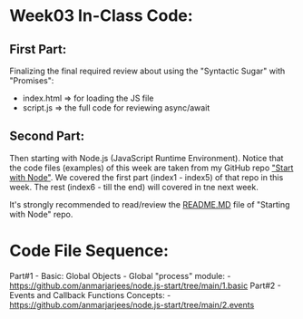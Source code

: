 # Week03 In-Class Code:

## First Part:
Finalizing the final required review about using the "Syntactic Sugar" with "Promises":
- index.html => for loading the JS file
- script.js => the full code for reviewing async/await

## Second Part:
Then starting with Node.js (JavaScript Runtime Environment). Notice that the code files (examples) of this week are taken from my GitHub repo ["Start with Node"](https://github.com/anmarjarjees/node.js-start). We covered the first part (index1 - index5) of that repo in this week. The rest (index6 - till the end) will covered in tne next week.

It's strongly recommended to read/review the [README.MD](https://github.com/anmarjarjees/node.js-start) file of "Starting with Node" repo.

# Code File Sequence:
Part#1 - Basic: Global Objects - Global "process" module:
    - https://github.com/anmarjarjees/node.js-start/tree/main/1.basic
Part#2 - Events and Callback Functions Concepts:
    - https://github.com/anmarjarjees/node.js-start/tree/main/2.events

